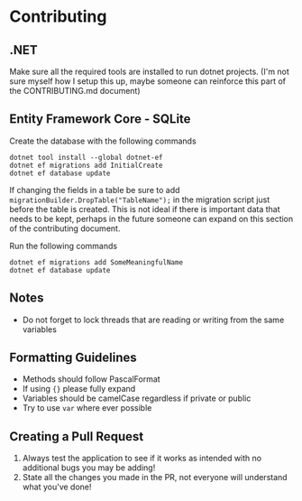 # Contributing

## .NET
Make sure all the required tools are installed to run dotnet projects. (I'm not sure myself how I setup this up, maybe someone can reinforce this part of the CONTRIBUTING.md document)

## Entity Framework Core - SQLite
Create the database with the following commands
```
dotnet tool install --global dotnet-ef
dotnet ef migrations add InitialCreate
dotnet ef database update
```

If changing the fields in a table be sure to add `migrationBuilder.DropTable("TableName");` in the migration script just before the table is created. This is not ideal if there is important data that needs to be kept, perhaps in the future someone can expand on this section of the contributing document.

Run the following commands
```
dotnet ef migrations add SomeMeaningfulName
dotnet ef database update
```

## Notes
- Do not forget to lock threads that are reading or writing from the same variables

## Formatting Guidelines
- Methods should follow PascalFormat
- If using `{}` please fully expand
- Variables should be camelCase regardless if private or public
- Try to use `var` where ever possible

## Creating a Pull Request
1. Always test the application to see if it works as intended with no additional bugs you may be adding!
2. State all the changes you made in the PR, not everyone will understand what you've done!

